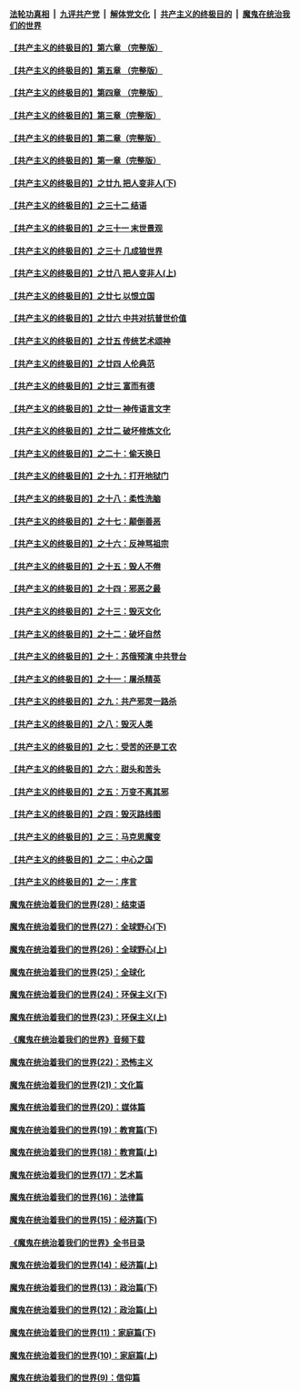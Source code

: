 ####  [法轮功真相](../../../../basic/blob/master/README.md?t=12181052) &nbsp;|&nbsp; [九评共产党](../../../../9ping.md/blob/master/README.md?t=12181052) &nbsp;|&nbsp; [解体党文化](../../../../jtdwh.md/blob/master/README.md?t=12181052)  &nbsp;|&nbsp; [共产主义的终极目的](../../../../gczydzjmd.md/blob/master/README.md?t=12181052) &nbsp;|&nbsp; [魔鬼在统治我们的世界](../../../../mgztzwmdsj.md/blob/master/README.md?t=12181052) 

#### [【共产主义的终极目的】第六章 （完整版）](../pages/nsc422/n11428913.md?t=12181052) 

#### [【共产主义的终极目的】第五章 （完整版）](../pages/nsc422/n11428912.md?t=12181052) 

#### [【共产主义的终极目的】第四章 （完整版）](../pages/nsc422/n11428907.md?t=12181052) 

#### [【共产主义的终极目的】第三章（完整版）](../pages/nsc422/n11428848.md?t=12181052) 

#### [【共产主义的终极目的】第二章（完整版）](../pages/nsc422/n11428831.md?t=12181052) 

#### [【共产主义的终极目的】第一章（完整版）](../pages/nsc422/n11417651.md?t=12181052) 

#### [【共产主义的终极目的】之廿九 把人变非人(下)](../pages/nsc422/n11344140.md?t=12181052) 

#### [【共产主义的终极目的】之三十二 结语](../pages/nsc422/n11360535.md?t=12181052) 

#### [【共产主义的终极目的】之三十一 末世景观](../pages/nsc422/n11351129.md?t=12181052) 

#### [【共产主义的终极目的】之三十 几成狼世界](../pages/nsc422/n11348280.md?t=12181052) 

#### [【共产主义的终极目的】之廿八 把人变非人(上)](../pages/nsc422/n11340492.md?t=12181052) 

#### [【共产主义的终极目的】之廿七 以恨立国](../pages/nsc422/n11336944.md?t=12181052) 

#### [【共产主义的终极目的】之廿六 中共对抗普世价值](../pages/nsc422/n11324785.md?t=12181052) 

#### [【共产主义的终极目的】之廿五 传统艺术颂神](../pages/nsc422/n11296396.md?t=12181052) 

#### [【共产主义的终极目的】之廿四 人伦典范](../pages/nsc422/n11296397.md?t=12181052) 

#### [【共产主义的终极目的】之廿三 富而有德](../pages/nsc422/n11283598.md?t=12181052) 

#### [【共产主义的终极目的】之廿一 神传语言文字](../pages/nsc422/n11263265.md?t=12181052) 

#### [【共产主义的终极目的】之廿二 破坏修炼文化](../pages/nsc422/n11245728.md?t=12181052) 

#### [【共产主义的终极目的】之二十：偷天换日](../pages/nsc422/n11238846.md?t=12181052) 

#### [【共产主义的终极目的】之十九：打开地狱门](../pages/nsc422/n11206376.md?t=12181052) 

#### [【共产主义的终极目的】之十八：柔性洗脑](../pages/nsc422/n11199994.md?t=12181052) 

#### [【共产主义的终极目的】之十七：颠倒善恶](../pages/nsc422/n11179782.md?t=12181052) 

#### [【共产主义的终极目的】之十六：反神骂祖宗](../pages/nsc422/n11166798.md?t=12181052) 

#### [【共产主义的终极目的】之十五：毁人不倦](../pages/nsc422/n11166792.md?t=12181052) 

#### [【共产主义的终极目的】之十四：邪恶之最](../pages/nsc422/n11150249.md?t=12181052) 

#### [【共产主义的终极目的】之十三：毁灭文化](../pages/nsc422/n11135227.md?t=12181052) 

#### [【共产主义的终极目的】之十二：破坏自然](../pages/nsc422/n11135214.md?t=12181052) 

#### [【共产主义的终极目的】之十：苏俄预演 中共登台](../pages/nsc422/n11118424.md?t=12181052) 

#### [【共产主义的终极目的】之十一：屠杀精英](../pages/nsc422/n11118442.md?t=12181052) 

#### [【共产主义的终极目的】之九：共产邪灵一路杀](../pages/nsc422/n11114139.md?t=12181052) 

#### [【共产主义的终极目的】之八：毁灭人类](../pages/nsc422/n11108503.md?t=12181052) 

#### [【共产主义的终极目的】之七：受苦的还是工农](../pages/nsc422/n11101809.md?t=12181052) 

#### [【共产主义的终极目的】之六：甜头和苦头](../pages/nsc422/n11096971.md?t=12181052) 

#### [【共产主义的终极目的】之五：万变不离其邪](../pages/nsc422/n11091285.md?t=12181052) 

#### [【共产主义的终极目的】之四：毁灭路线图](../pages/nsc422/n11086284.md?t=12181052) 

#### [【共产主义的终极目的】之三：马克思魔变](../pages/nsc422/n11061941.md?t=12181052) 

#### [【共产主义的终极目的】之二：中心之国](../pages/nsc422/n11047728.md?t=12181052) 

#### [【共产主义的终极目的】之一：序言](../pages/nsc422/n11086077.md?t=12181052) 

#### [魔鬼在统治着我们的世界(28)：结束语](../pages/nsc422/n10936246.md?t=12181052) 

#### [魔鬼在统治着我们的世界(27)：全球野心(下)](../pages/nsc422/n10928319.md?t=12181052) 

#### [魔鬼在统治着我们的世界(26)：全球野心(上)](../pages/nsc422/n10900318.md?t=12181052) 

#### [魔鬼在统治着我们的世界(25)：全球化](../pages/nsc422/n10788205.md?t=12181052) 

#### [魔鬼在统治着我们的世界(24)：环保主义(下)](../pages/nsc422/n10695307.md?t=12181052) 

#### [魔鬼在统治着我们的世界(23)：环保主义(上)](../pages/nsc422/n10688613.md?t=12181052) 

#### [《魔鬼在统治着我们的世界》音频下载](../pages/nsc422/n10635553.md?t=12181052) 

#### [魔鬼在统治着我们的世界(22)：恐怖主义](../pages/nsc422/n10614727.md?t=12181052) 

#### [魔鬼在统治着我们的世界(21)：文化篇](../pages/nsc422/n10597706.md?t=12181052) 

#### [魔鬼在统治着我们的世界(20)：媒体篇](../pages/nsc422/n10586579.md?t=12181052) 

#### [魔鬼在统治着我们的世界(19)：教育篇(下)](../pages/nsc422/n10564808.md?t=12181052) 

#### [魔鬼在统治着我们的世界(18)：教育篇(上)](../pages/nsc422/n10526970.md?t=12181052) 

#### [魔鬼在统治着我们的世界(17)：艺术篇](../pages/nsc422/n10499093.md?t=12181052) 

#### [魔鬼在统治着我们的世界(16)：法律篇](../pages/nsc422/n10485969.md?t=12181052) 

#### [魔鬼在统治着我们的世界(15)：经济篇(下)](../pages/nsc422/n10469975.md?t=12181052) 

#### [《魔鬼在统治着我们的世界》全书目录](../pages/nsc422/n10464261.md?t=12181052) 

#### [魔鬼在统治着我们的世界(14)：经济篇(上)](../pages/nsc422/n10457370.md?t=12181052) 

#### [魔鬼在统治着我们的世界(13)：政治篇(下)](../pages/nsc422/n10448270.md?t=12181052) 

#### [魔鬼在统治着我们的世界(12)：政治篇(上)](../pages/nsc422/n10444576.md?t=12181052) 

#### [魔鬼在统治着我们的世界(11)：家庭篇(下)](../pages/nsc422/n10440961.md?t=12181052) 

#### [魔鬼在统治着我们的世界(10)：家庭篇(上)](../pages/nsc422/n10435448.md?t=12181052) 

#### [魔鬼在统治着我们的世界(9)：信仰篇](../pages/nsc422/n10432159.md?t=12181052) 

